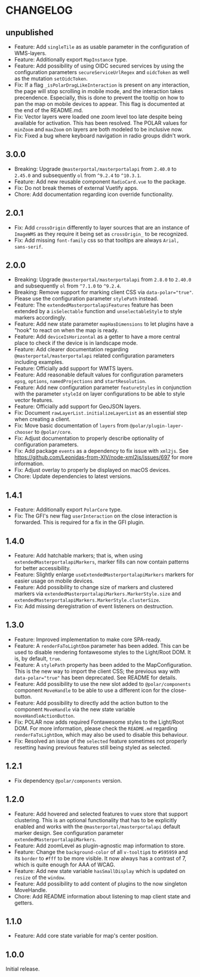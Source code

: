 # CHANGELOG

## unpublished

- Feature: Add `singleTile` as as usable parameter in the configuration of WMS-layers.
- Feature: Additionally export `MapInstance` type.
- Feature: Add possibility of using OIDC secured services by using the configuration parameters `secureServiceUrlRegex` and `oidcToken` as well as the mutation `setOidcToken`.
- Fix: If a flag `_isPolarDragLikeInteraction` is present on any interaction, the page will stop scrolling in mobile mode, and the interaction takes precendence. Especially, this is done to prevent the tooltip on how to pan the map on mobile devices to appear. This flag is documented at the end of the README.md.
- Fix: Vector layers were loaded one zoom level too late despite being available for activation. This has been resolved. The POLAR values for `minZoom` and `maxZoom` on layers are both modeled to be inclusive now.
- Fix: Fixed a bug where keyboard navigation in radio groups didn't work.

## 3.0.0

- Breaking: Upgrade `@masterportal/masterportalapi` from `2.40.0` to `2.45.0` and subsequently `ol` from `^9.2.4` to `^10.3.1`.
- Feature: Add new reusable component `RadioCard.vue` to the package.
- Fix: Do not break themes of external Vuetify apps.
- Chore: Add documentation regarding icon override functionality.

## 2.0.1

- Fix: Add `crossOrigin` differently to layer sources that are an instance of `ImageWMS` as they require it being set as `crossOrigin_` to be recognized.
- Fix: Add missing `font-family` css so that tooltips are always `Arial, sans-serif`.

## 2.0.0

- Breaking: Upgrade `@masterportal/masterportalapi` from `2.8.0` to `2.40.0` and subsequently `ol` from `^7.1.0` to `^9.2.4`.
- Breaking: Remove support for marking client CSS via `data-polar="true"`. Please use the configuration parameter `stylePath` instead.
- Feature: The `extendedMasterportalapiFeatures` feature has been extended by a `isSelectable` function and `unselectableStyle` to style markers accordingly.
- Feature: Add new state parameter `mapHasDimensions` to let plugins have a "hook" to react on when the map is ready.
- Feature: Add `deviceIsHorizontal` as a getter to have a more central place to check if the device is in landscape mode.
- Feature: Add clearer documentation regarding `@masterportal/masterportalapi` related configuration parameters including examples.
- Feature: Officially add support for WMTS layers.
- Feature: Add reasonable default values for configuration parameters `epsg`, `options`, `namedProjections` and `startResolution`.
- Feature: Add new configuration parameter `featureStyles` in conjunction with the parameter `styleId` on layer configurations to be able to style vector features.
- Feature: Officially add support for GeoJSON layers.
- Fix: Document `rawLayerList.initializeLayerList` as an essential step when creating a client.
- Fix: Move basic documentation of `layers` from `@polar/plugin-layer-chooser` to `@polar/core`.
- Fix: Adjust documentation to properly describe optionality of configuration parameters.
- Fix: Add package `events` as a dependency to fix issue with `xml2js`. See https://github.com/Leonidas-from-XIV/node-xml2js/issues/697 for more information.
- Fix: Adjust overlay to properly be displayed on macOS devices.
- Chore: Update dependencies to latest versions.

## 1.4.1

- Feature: Additionally export `PolarCore` type.
- Fix: The GFI's new flag `userInteraction` on the close interaction is forwarded. This is required for a fix in the GFI plugin.

## 1.4.0

- Feature: Add hatchable markers; that is, when using `extendedMasterportalapiMarkers`, marker fills can now contain patterns for better accessibility.
- Feature: Slightly enlarge `useExtendedMasterportalapiMarkers` markers for easier usage on mobile devices.
- Feature: Add possibility to change size of markers and clustered markers via `extendedMasterportalapiMarkers.MarkerStyle.size` and `extendedMasterportalapiMarkers.MarkerStyle.clusterSize`.
- Fix: Add missing deregistration of event listeners on destruction.

## 1.3.0

- Feature: Improved implementation to make core SPA-ready.
- Feature: A `renderFaToLightDom` parameter has been added. This can be used to disable rendering fontawesome styles to the Light/Root DOM. It is, by default, `true`.
- Feature: A `stylePath` property has been added to the MapConfiguration. This is the new way to import the client CSS; the previous way with `data-polar="true"` has been deprecated. See README for details.
- Feature: Add possibility to use the new slot added to `@polar/components` component `MoveHandle` to be able to use a different icon for the close-button.
- Feature: Add possibility to directly add the action button to the component `MoveHandle` via the new state variable `moveHandleActionButton`.
- Fix: POLAR now adds required Fontawesome styles to the Light/Root DOM. For more information, please check the `README.md` regarding `renderFaToLightDom`, which may also be used to disable this behaviour.
- Fix: Resolved an issue of the `selected` feature sometimes not properly resetting having previous features still being styled as selected.

## 1.2.1

- Fix dependency `@polar/components` version.

## 1.2.0

- Feature: Add hovered and selected features to vuex store that support clustering. This is an optional functionality that has to be explicitly enabled and works with the `@masterportal/masterportalapi` default marker design. See configuration parameter `extendedMasterportalapiMarkers`.
- Feature: Add zoomLevel as plugin-agnostic map information to store.
- Feature: Change the `background-color` of all `v-tooltip`s to `#595959` and its `border` to `#fff` to be more visible. It now always has a contrast of 7, which is quite enough for AAA of WCAG.
- Feature: Add new state variable `hasSmallDisplay` which is updated on `resize` of the `window`.
- Feature: Add possibility to add content of plugins to the now singleton MoveHandle.
- Chore: Add README information about listening to map client state and getters.

## 1.1.0

- Feature: Add core state variable for map's center position.

## 1.0.0

Initial release.
